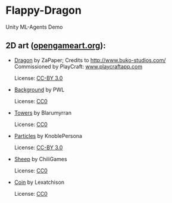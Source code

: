 # Flappy-Dragon
Unity ML-Agents Demo

## 2D art ([opengameart.org](https://opengameart.org/)):
- [Dragon](https://opengameart.org/content/red-dragon) by ZaPaper; Credits to http://www.buko-studios.com/ Commissioned by PlayCraft: www.playcraftapp.com

  License: [CC-BY 3.0](http://creativecommons.org/licenses/by/3.0/)
- [Background](https://opengameart.org/content/seamless-hd-landscape-in-parts) by PWL

  License: [CC0](http://creativecommons.org/publicdomain/zero/1.0/)
- [Towers](https://opengameart.org/content/castles) by Blarumyrran

  License: [CC0](http://creativecommons.org/publicdomain/zero/1.0/)
- [Particles](https://opengameart.org/content/smoke-fire-animated-particle-16x16) by KnoblePersona

  License: [CC-BY 3.0](http://creativecommons.org/licenses/by/3.0/)
- [Sheep](https://opengameart.org/content/vector-dog-sheep) by ChiliGames

  License: [CC0](http://creativecommons.org/publicdomain/zero/1.0/)
- [Coin](https://opengameart.org/content/2d-coin) by Lexatchison

  License: [CC0](http://creativecommons.org/publicdomain/zero/1.0/)

